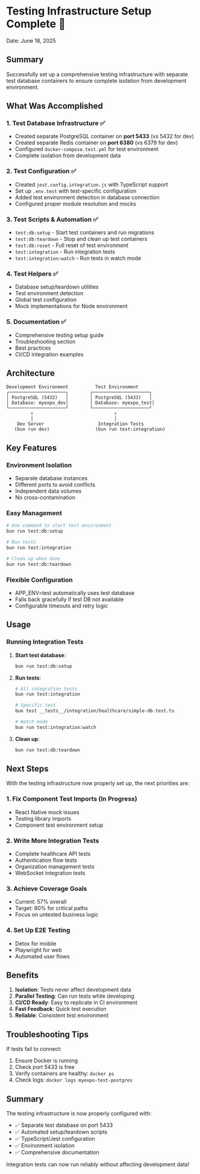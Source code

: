 # Testing Infrastructure Setup Complete 🧪

Date: June 18, 2025

## Summary

Successfully set up a comprehensive testing infrastructure with separate test database containers to ensure complete isolation from development environment.

## What Was Accomplished

### 1. Test Database Infrastructure ✅
- Created separate PostgreSQL container on **port 5433** (vs 5432 for dev)
- Created separate Redis container on **port 6380** (vs 6379 for dev)
- Configured `docker-compose.test.yml` for test environment
- Complete isolation from development data

### 2. Test Configuration ✅
- Created `jest.config.integration.js` with TypeScript support
- Set up `.env.test` with test-specific configuration
- Added test environment detection in database connection
- Configured proper module resolution and mocks

### 3. Test Scripts & Automation ✅
- `test:db:setup` - Start test containers and run migrations
- `test:db:teardown` - Stop and clean up test containers
- `test:db:reset` - Full reset of test environment
- `test:integration` - Run integration tests
- `test:integration:watch` - Run tests in watch mode

### 4. Test Helpers ✅
- Database setup/teardown utilities
- Test environment detection
- Global test configuration
- Mock implementations for Node environment

### 5. Documentation ✅
- Comprehensive testing setup guide
- Troubleshooting section
- Best practices
- CI/CD integration examples

## Architecture

```
Development Environment          Test Environment
┌─────────────────────┐        ┌─────────────────────┐
│ PostgreSQL (5432)   │        │ PostgreSQL (5433)   │
│ Database: myexpo_dev│        │ Database: myexpo_test│
└─────────────────────┘        └─────────────────────┘
         ↑                              ↑
         │                              │
    Dev Server                    Integration Tests
   (bun run dev)                 (bun run test:integration)
```

## Key Features

### Environment Isolation
- Separate database instances
- Different ports to avoid conflicts
- Independent data volumes
- No cross-contamination

### Easy Management
```bash
# One command to start test environment
bun run test:db:setup

# Run tests
bun run test:integration

# Clean up when done
bun run test:db:teardown
```

### Flexible Configuration
- APP_ENV=test automatically uses test database
- Falls back gracefully if test DB not available
- Configurable timeouts and retry logic

## Usage

### Running Integration Tests

1. **Start test database**:
   ```bash
   bun run test:db:setup
   ```

2. **Run tests**:
   ```bash
   # All integration tests
   bun run test:integration
   
   # Specific test
   bun test __tests__/integration/healthcare/simple-db.test.ts
   
   # Watch mode
   bun run test:integration:watch
   ```

3. **Clean up**:
   ```bash
   bun run test:db:teardown
   ```

## Next Steps

With the testing infrastructure now properly set up, the next priorities are:

### 1. Fix Component Test Imports (In Progress)
- React Native mock issues
- Testing library imports
- Component test environment setup

### 2. Write More Integration Tests
- Complete healthcare API tests
- Authentication flow tests
- Organization management tests
- WebSocket integration tests

### 3. Achieve Coverage Goals
- Current: 57% overall
- Target: 80% for critical paths
- Focus on untested business logic

### 4. Set Up E2E Testing
- Detox for mobile
- Playwright for web
- Automated user flows

## Benefits

1. **Isolation**: Tests never affect development data
2. **Parallel Testing**: Can run tests while developing
3. **CI/CD Ready**: Easy to replicate in CI environment
4. **Fast Feedback**: Quick test execution
5. **Reliable**: Consistent test environment

## Troubleshooting Tips

If tests fail to connect:
1. Ensure Docker is running
2. Check port 5433 is free
3. Verify containers are healthy: `docker ps`
4. Check logs: `docker logs myexpo-test-postgres`

## Summary

The testing infrastructure is now properly configured with:
- ✅ Separate test database on port 5433
- ✅ Automated setup/teardown scripts  
- ✅ TypeScript/Jest configuration
- ✅ Environment isolation
- ✅ Comprehensive documentation

Integration tests can now run reliably without affecting development data!